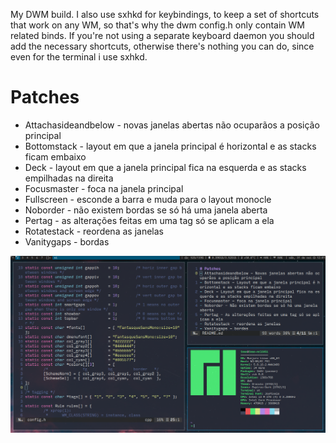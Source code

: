 My DWM build. I also use sxhkd for keybindings, to keep a set of shortcuts that work on any WM, so that's why the dwm config.h only contain WM related binds. If you're not using a separate keyboard daemon you should add the necessary shortcuts, otherwise there's nothing you can do, since even for the terminal i use sxhkd.

# Patches
- Attachasideandbelow - novas janelas abertas não ocuparãos a posição principal
- Bottomstack - layout em que a janela principal é horizontal e as stacks ficam embaixo
- Deck - layout em que a janela principal fica na esquerda e as stacks empilhadas na direita
- Focusmaster - foca na janela principal
- Fullscreen - esconde a barra e muda para o layout monocle
- Noborder - não existem bordas se só há uma janela aberta
- Pertag - as alterações feitas em uma tag só se aplicam a ela
- Rotatestack - reordena as janelas
- Vanitygaps - bordas

![DWM](dwm.png)
